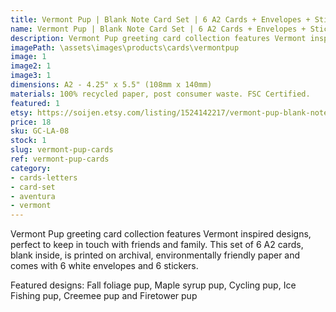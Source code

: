 ```yaml
---
title: Vermont Pup | Blank Note Card Set | 6 A2 Cards + Envelopes + Stickers
name: Vermont Pup | Blank Note Card Set | 6 A2 Cards + Envelopes + Stickers
description: Vermont Pup greeting card collection features Vermont inspired designs, perfect to keep in touch with friends and family. This set of 6 A2 cards, blank inside, is printed on archival, environmentally friendly paper and comes with 6 white envelopes and 6 stickers.
imagePath: \assets\images\products\cards\vermontpup
image: 1
image2: 1
image3: 1
dimensions: A2 - 4.25" x 5.5" (108mm x 140mm)
materials: 100% recycled paper, post consumer waste. FSC Certified.
featured: 1
etsy: https://soijen.etsy.com/listing/1524142217/vermont-pup-blank-note-card-set-6-a2?utm_source=Copy&utm_medium=ListingManager&utm_campaign=Share&utm_term=so.lmsm&share_time=1695262143570
price: 18
sku: GC-LA-08
stock: 1
slug: vermont-pup-cards
ref: vermont-pup-cards
category:
- cards-letters
- card-set
- aventura
- vermont
---
```

Vermont Pup greeting card collection features Vermont inspired designs, perfect to keep in touch with friends and family. This set of 6 A2 cards, blank inside, is printed on archival, environmentally friendly paper and comes with 6 white envelopes and 6 stickers.

Featured designs: Fall foliage pup, Maple syrup pup, Cycling pup, Ice Fishing pup, Creemee pup and Firetower pup
